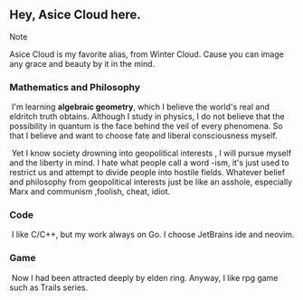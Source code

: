 ## Hey, Asice Cloud here.

> [!NOTE]
>
> Asice Cloud is my favorite alias, from Winter Cloud. Cause you can image any grace and beauty by it in the mind. 



### Mathematics and Philosophy

​	I'm learning **algebraic geometry**, which I believe the world's real and eldritch truth obtains. Although I study in physics, I do not believe that the possibility in quantum is the face behind the veil of every phenomena. So that I believe and want to choose fate and liberal consciousness myself.

​	Yet I know society drowning into geopolitical interests , I will pursue myself and the liberty in mind. I hate what people call a word -ism, it's just used to restrict us and attempt to divide people into  hostile fields. Whatever belief and philosophy from geopolitical interests just be like an asshole, especially Marx and communism ,foolish, cheat, idiot. 

### Code

​	I like C/C++, but my work always on Go. I choose JetBrains ide and neovim.

### Game

​	Now I had been attracted deeply by elden ring. Anyway, I like rpg game such as Trails series.
